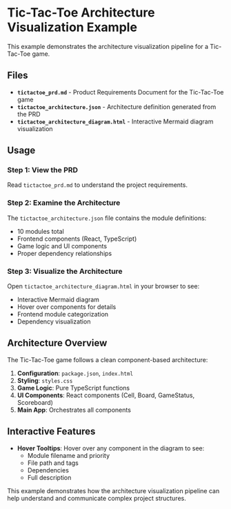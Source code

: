 # Tic-Tac-Toe Architecture Visualization Example

This example demonstrates the architecture visualization pipeline for a Tic-Tac-Toe game.

## Files

- **`tictactoe_prd.md`** - Product Requirements Document for the Tic-Tac-Toe game
- **`tictactoe_architecture.json`** - Architecture definition generated from the PRD
- **`tictactoe_architecture_diagram.html`** - Interactive Mermaid diagram visualization

## Usage

### Step 1: View the PRD
Read `tictactoe_prd.md` to understand the project requirements.

### Step 2: Examine the Architecture
The `tictactoe_architecture.json` file contains the module definitions:
- 10 modules total
- Frontend components (React, TypeScript)
- Game logic and UI components
- Proper dependency relationships

### Step 3: Visualize the Architecture
Open `tictactoe_architecture_diagram.html` in your browser to see:
- Interactive Mermaid diagram
- Hover over components for details
- Frontend module categorization
- Dependency visualization

## Architecture Overview

The Tic-Tac-Toe game follows a clean component-based architecture:

1. **Configuration**: `package.json`, `index.html`
2. **Styling**: `styles.css`
3. **Game Logic**: Pure TypeScript functions
4. **UI Components**: React components (Cell, Board, GameStatus, Scoreboard)
5. **Main App**: Orchestrates all components

## Interactive Features

- **Hover Tooltips**: Hover over any component in the diagram to see:
  - Module filename and priority
  - File path and tags
  - Dependencies
  - Full description

This example demonstrates how the architecture visualization pipeline can help understand and communicate complex project structures.

